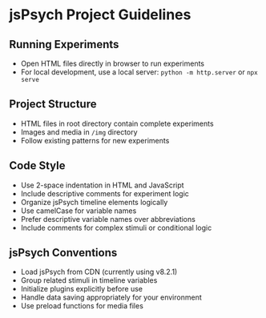 # jsPsych Project Guidelines

## Running Experiments
- Open HTML files directly in browser to run experiments
- For local development, use a local server: `python -m http.server` or `npx serve`

## Project Structure
- HTML files in root directory contain complete experiments
- Images and media in `/img` directory
- Follow existing patterns for new experiments

## Code Style
- Use 2-space indentation in HTML and JavaScript
- Include descriptive comments for experiment logic
- Organize jsPsych timeline elements logically
- Use camelCase for variable names
- Prefer descriptive variable names over abbreviations
- Include comments for complex stimuli or conditional logic

## jsPsych Conventions
- Load jsPsych from CDN (currently using v8.2.1)
- Group related stimuli in timeline variables
- Initialize plugins explicitly before use
- Handle data saving appropriately for your environment
- Use preload functions for media files